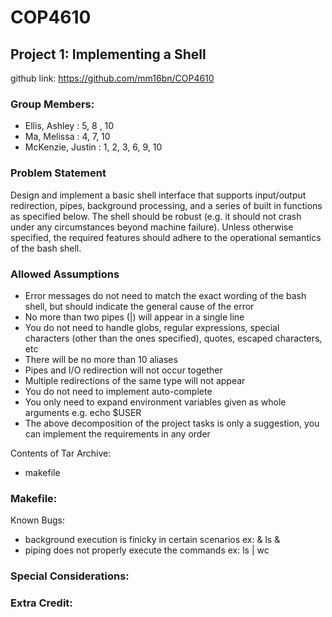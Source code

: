 # COP4610

## Project 1: Implementing a Shell

github link: https://github.com/mm16bn/COP4610

### Group Members:
- Ellis, Ashley : 5, 8 , 10
- Ma, Melissa : 4, 7, 10
- McKenzie, Justin : 1, 2, 3, 6, 9, 10

### Problem Statement
Design and implement a basic shell interface that supports input/output redirection, pipes, background processing, and a series of built in functions as specified below. The shell should be robust (e.g. it should not crash under any circumstances beyond machine failure). Unless otherwise specified, the required features should adhere to the operational semantics of the bash shell.

### Allowed Assumptions
- Error messages do not need to match the exact wording of the bash shell, but should indicate the general cause of the error
- No more than two pipes (|) will appear in a single line
- You do not need to handle globs, regular expressions, special characters (other than the ones
specified), quotes, escaped characters, etc
- There will be no more than 10 aliases
- Pipes and I/O redirection will not occur together
- Multiple redirections of the same type will not appear
- You do not need to implement auto-complete
- You only need to expand environment variables given as whole arguments e.g. echo $USER
- The above decomposition of the project tasks is only a suggestion, you can implement the
requirements in any order

Contents of Tar Archive:
- makefile


### Makefile: 

Known Bugs:
- background execution is finicky in certain scenarios ex: & ls &
- piping does not properly execute the commands ex: ls | wc
### Special Considerations: 

### Extra Credit: 

